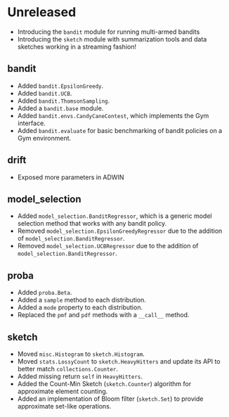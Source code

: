 # Unreleased

- Introducing the `bandit` module for running multi-armed bandits
- Introducing the `sketch` module with summarization tools and data sketches working in a streaming fashion!

## bandit

- Added `bandit.EpsilonGreedy`.
- Added `bandit.UCB`.
- Added `bandit.ThomsonSampling`.
- Added a `bandit.base` module.
- Added `bandit.envs.CandyCaneContest`, which implements the Gym interface.
- Added `bandit.evaluate` for basic benchmarking of bandit policies on a Gym environment.

## drift

- Exposed more parameters in ADWIN

## model_selection

- Added `model_selection.BanditRegressor`, which is a generic model selection method that works with any bandit policy.
- Removed `model_selection.EpsilonGreedyRegressor` due to the addition of `model_selection.BanditRegressor`.
- Removed `model_selection.UCBRegressor` due to the addition of `model_selection.BanditRegressor`.

## proba

- Added `proba.Beta`.
- Added a `sample` method to each distribution.
- Added a `mode` property to each distribution.
- Replaced the `pmf` and `pdf` methods with a `__call__` method.

## sketch

- Moved `misc.Histogram` to `sketch.Histogram`.
- Moved `stats.LossyCount` to `sketch.HeavyHitters` and update its API to better match `collections.Counter`.
- Added missing return `self` in `HeavyHitters`.
- Added the Count-Min Sketch (`sketch.Counter`) algorithm for approximate element counting.
- Added an implementation of Bloom filter (`sketch.Set`) to provide approximate set-like operations.
